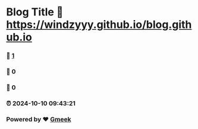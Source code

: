 # Blog Title :link: https://windzyyy.github.io/blog.github.io 
### :page_facing_up: [1](https://windzyyy.github.io/blog.github.io/tag.html) 
### :speech_balloon: 0 
### :hibiscus: 0 
### :alarm_clock: 2024-10-10 09:43:21 
### Powered by :heart: [Gmeek](https://github.com/Meekdai/Gmeek)

